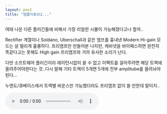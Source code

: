 ```yaml
---
layout: post
title: "앰플리튜브2..."
---
```


여태 나온 다른 플러긴들에 비해서 가장 리얼한 시뮬이 가능해졌다고나 할까..

Rectifier 계열이나 Soldano, Uberschall과 같은 앰프를 흉내낸 Modern Hi-gain 모드는
살 떨리게 훌륭하다. 프리앰프만 만들어본 나지만, 케비넷을 바이패스하면 완전히 똑같다고는 못해도
High gain 프리앰프와 거의 유사한 소리가 난다.

다만 소프트웨어 플러긴이라 레이턴시없이 쓸 수 없고 이펙트를 걸어주려면
해당 트랙에 올려주어야한다는 것..다시 말해 기타 트랙이 5개면 5개에 전부 amplitube를 올려놔야 된다...

누엔도/큐베이스에서 트랙별 바운스만 가능했더라도 프리앰프 없이 쓸 만한데 말이지..

<audio src="/assets/images/31a547310cd29f980aa72e8c8c39298f.mp3" controls preload></audio>



